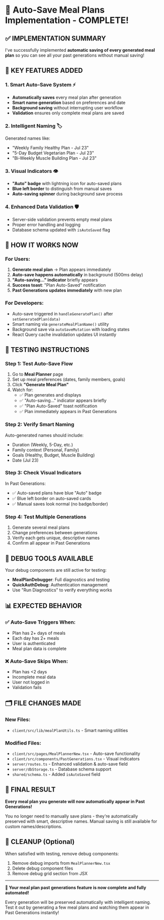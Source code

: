 # 🎉 Auto-Save Meal Plans Implementation - COMPLETE!

## ✅ **IMPLEMENTATION SUMMARY**

I've successfully implemented **automatic saving of every generated meal plan** so you can see all your past generations without manual saving!

## 🔧 **KEY FEATURES ADDED**

### 1. **Smart Auto-Save System** ⚡
- **Automatically saves** every meal plan after generation
- **Smart name generation** based on preferences and date
- **Background saving** without interrupting user workflow
- **Validation** ensures only complete meal plans are saved

### 2. **Intelligent Naming** 🏷️
Generated names like:
- "Weekly Family Healthy Plan - Jul 23"
- "5-Day Budget Vegetarian Plan - Jul 23"  
- "Bi-Weekly Muscle Building Plan - Jul 23"

### 3. **Visual Indicators** 👁️
- **"Auto" badge** with lightning icon for auto-saved plans
- **Blue left border** to distinguish from manual saves
- **Auto-saving spinner** during background save process

### 4. **Enhanced Data Validation** 🛡️
- Server-side validation prevents empty meal plans
- Proper error handling and logging
- Database schema updated with `isAutoSaved` flag

## 🎯 **HOW IT WORKS NOW**

### **For Users:**
1. **Generate meal plan** → Plan appears immediately
2. **Auto-save happens automatically** in background (500ms delay)  
3. **"Auto-saving..." indicator** briefly appears
4. **Success toast**: "Plan Auto-Saved" notification
5. **Past Generations updates immediately** with new plan

### **For Developers:**
- Auto-save triggered in `handleGeneratePlan()` after `setGeneratedPlan(data)`
- Smart naming via `generateMealPlanName()` utility
- Background save via `autoSaveMutation` with loading states
- React Query cache invalidation updates UI instantly

## 🧪 **TESTING INSTRUCTIONS**

### **Step 1: Test Auto-Save Flow**
1. Go to **Meal Planner** page
2. Set up meal preferences (dates, family members, goals)
3. Click **"Generate Meal Plan"**
4. Watch for:
   - ✅ Plan generates and displays
   - ✅ "Auto-saving..." indicator appears briefly
   - ✅ "Plan Auto-Saved" toast notification
   - ✅ Plan immediately appears in Past Generations

### **Step 2: Verify Smart Naming**
Auto-generated names should include:
- Duration (Weekly, 5-Day, etc.)
- Family context (Personal, Family)
- Goals (Healthy, Budget, Muscle Building)
- Date (Jul 23)

### **Step 3: Check Visual Indicators**
In Past Generations:
- ✅ Auto-saved plans have blue "Auto" badge
- ✅ Blue left border on auto-saved cards
- ✅ Manual saves look normal (no badge/border)

### **Step 4: Test Multiple Generations**
1. Generate several meal plans
2. Change preferences between generations
3. Verify each gets unique, descriptive names
4. Confirm all appear in Past Generations

## 🔧 **DEBUG TOOLS AVAILABLE**

Your debug components are still active for testing:
- **MealPlanDebugger**: Full diagnostics and testing
- **QuickAuthDebug**: Authentication management
- Use "Run Diagnostics" to verify everything works

## 📊 **EXPECTED BEHAVIOR**

### ✅ **Auto-Save Triggers When:**
- Plan has 2+ days of meals
- Each day has 2+ meals  
- User is authenticated
- Meal plan data is complete

### ❌ **Auto-Save Skips When:**
- Plan has <2 days
- Incomplete meal data
- User not logged in
- Validation fails

## 🗂️ **FILE CHANGES MADE**

### **New Files:**
- `client/src/lib/mealPlanUtils.ts` - Smart naming utilities

### **Modified Files:**
- `client/src/pages/MealPlannerNew.tsx` - Auto-save functionality
- `client/src/components/PastGenerations.tsx` - Visual indicators
- `server/routes.ts` - Enhanced validation & auto-save field
- `server/dbStorage.ts` - Database schema support
- `shared/schema.ts` - Added `isAutoSaved` field

## 🎯 **FINAL RESULT**

**Every meal plan you generate will now automatically appear in Past Generations!**

You no longer need to manually save plans - they're automatically preserved with smart, descriptive names. Manual saving is still available for custom names/descriptions.

## 🧹 **CLEANUP (Optional)**

When satisfied with testing, remove debug components:
1. Remove debug imports from `MealPlannerNew.tsx`
2. Delete debug component files
3. Remove debug grid section from JSX

---

**🎉 Your meal plan past generations feature is now complete and fully automated!** 

Every generation will be preserved automatically with intelligent naming. Test it out by generating a few meal plans and watching them appear in Past Generations instantly!